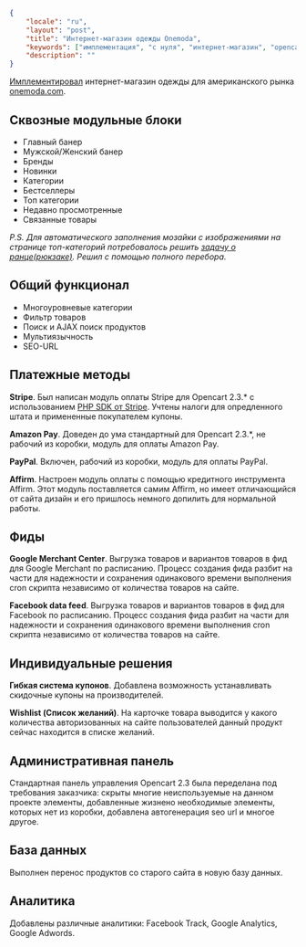 ```json
{
	"locale": "ru",
	"layout": "post",
	"title": "Интернет-магазин одежды Onemoda",
	"keywords": ["имплементация", "с нуля", "интернет-магазин", "opencart", "stripe"],
	"description": ""
}
```

[Имплементировал](http://localhost/имплементация) интернет-магазин одежды для американского рынка [onemoda.com](onemoda.com).

## Сквозные модульные блоки

* Главный банер
* Мужской/Женский банер
* Бренды
* Новинки
* Категории
* Бестселлеры
* Топ категории
* Недавно просмотренные
* Связанные товары

*P.S. Для автоматического заполнения мозайки с изображениями на странице топ-категорий потребовалось решить [задачу о ранце(рюкзаке)](https://ru.wikipedia.org/wiki/%D0%97%D0%B0%D0%B4%D0%B0%D1%87%D0%B0_%D0%BE_%D1%80%D1%8E%D0%BA%D0%B7%D0%B0%D0%BA%D0%B5). Решил с помощью полного перебора.*

## Общий функционал

* Многоуровневые категории
* Фильтр товаров
* Поиск и AJAX поиск продуктов
* Мультиязычность
* SEO-URL

## Платежные методы

**Stripe**. Был написан модуль оплаты Stripe для Opencart 2.3.* с использованием [PHP SDK от Stripe](https://stripe.com/docs/api). Учтены налоги для опредленного штата и примененные покупателем купоны.

**Amazon Pay**. Доведен до ума стандартный для Opencart 2.3.*, не рабочий из коробки, модуль для оплаты Amazon Pay.

**PayPal**. Включен, рабочий из коробки, модуль для оплаты PayPal.

**Affirm**. Настроен модуль оплаты с помощью кредитного инструмента Affirm. Этот модуль поставляется самим Affirm, но имеет отличающийся от сайта дизайн и его пришлось немного допилить для нормальной работы.

## Фиды

**Google Merchant Center**. Выгрузка товаров и вариантов товаров в фид для Google Merchant по расписанию. Процесс создания фида разбит на части для надежности и сохранения одинакового времени выполнения cron скрипта независимо от количества товаров на сайте.

**Facebook data feed**. Выгрузка товаров и вариантов товаров в фид для Facebook по расписанию. Процесс создания фида разбит на части для надежности и сохранения одинакового времени выполнения cron скрипта независимо от количества товаров на сайте.

## Индивидуальные решения

**Гибкая система купонов**. Добавлена возможность устанавливать скидочные купоны на производителей.

**Wishlist (Список желаний)**. На карточке товара выводится у какого количества авторизованных на сайте пользователей данный продукт сейчас находится в списке желаний.

## Административная панель

Стандартная панель управления Opencart 2.3 была переделана под требования заказчика: скрыты многие неиспользуемые на данном проекте элементы, добавленные жизнено необходимые элементы, которых нет из коробки, добавлена автогенерация seo url и многое другое.

## База данных

Выполнен перенос продуктов со старого сайта в новую базу данных.

## Аналитика

Добавлены различные аналитики: Facebook Track, Google Analytics, Google Adwords.